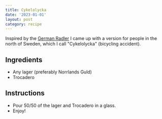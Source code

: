 ```yaml
---
title: Cykelolycka
date: '2023-01-01'
layout: post
category: recipe
---
```


Inspired by the [German Radler](https://de.wikipedia.org/wiki/Radler) I came up
with a version for people in the north of Sweden, which I call "Cykelolycka"
(bicycling accident).

## Ingredients

* Any lager (preferably Norrlands Guld)
* Trocadero

## Instructions

* Pour 50/50 of the lager and Trocadero in a glass.
* Enjoy!
